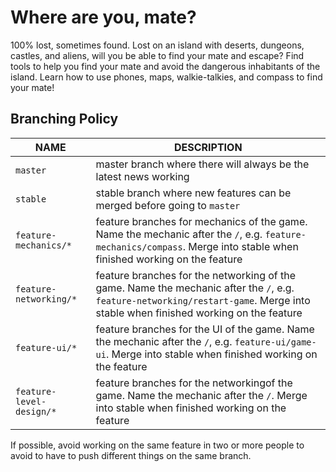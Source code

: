# Where are you, mate?

100% lost, sometimes found. Lost on an island with deserts, dungeons, castles, and aliens, will you be able to find your mate and escape? Find tools to help you find your mate and avoid the dangerous inhabitants of the island. Learn how to use phones, maps, walkie-talkies, and compass to find your mate!


## Branching Policy
|NAME                |DESCRIPTION|                         
|--------------------------------|-------------------------------|
|`master`|master branch where there will always be the latest news working
|`stable`          |stable branch where new features can be merged before going to `master`          |
|`feature-mechanics/*` |feature branches for mechanics of the game. Name the mechanic after the `/`, e.g. `feature-mechanics/compass`. Merge into stable when finished working on the feature  |
|`feature-networking/*` |feature branches for the networking of the game. Name the mechanic after the `/`, e.g. `feature-networking/restart-game`. Merge into stable when finished working on the feature  |
|`feature-ui/*` |feature branches for the UI of the game. Name the mechanic after the `/`, e.g. `feature-ui/game-ui`. Merge into stable when finished working on the feature  |
|`feature-level-design/*` |feature branches for the networkingof the game. Name the mechanic after the `/`. Merge into stable when finished working on the feature  |

If possible, avoid working on the same feature in two or more people to avoid to have to push different things on the same branch.
